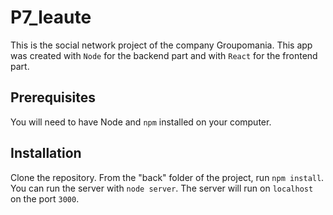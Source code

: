 # P7_leaute
This is the social network project of the company Groupomania. This app was created with `Node` for the backend part and with `React` for the frontend part.

## Prerequisites
You will need to have Node and `npm` installed on your computer.

## Installation
Clone the repository. From the "back" folder of the project, run `npm install`. You can run the server with `node server`. The server will run on `localhost` on the port `3000`.
